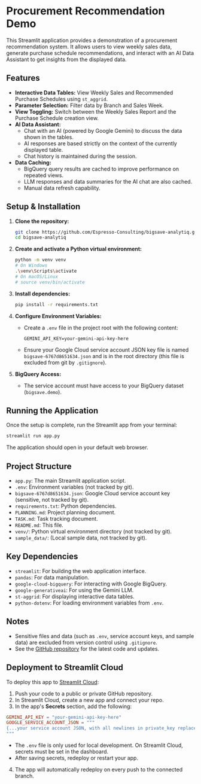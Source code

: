 # Procurement Recommendation Demo

This Streamlit application provides a demonstration of a procurement recommendation system. It allows users to view weekly sales data, generate purchase schedule recommendations, and interact with an AI Data Assistant to get insights from the displayed data.

## Features

- **Interactive Data Tables:** View Weekly Sales and Recommended Purchase Schedules using `st_aggrid`.
- **Parameter Selection:** Filter data by Branch and Sales Week.
- **View Toggling:** Switch between the Weekly Sales Report and the Purchase Schedule creation view.
- **AI Data Assistant:**
    - Chat with an AI (powered by Google Gemini) to discuss the data shown in the tables.
    - AI responses are based strictly on the context of the currently displayed table.
    - Chat history is maintained during the session.
- **Data Caching:**
    - BigQuery query results are cached to improve performance on repeated views.
    - LLM responses and data summaries for the AI chat are also cached.
    - Manual data refresh capability.

## Setup & Installation

1.  **Clone the repository:**
    ```bash
    git clone https://github.com/Espresso-Consulting/bigsave-analytiq.git
    cd bigsave-analytiq
    ```

2.  **Create and activate a Python virtual environment:**
    ```bash
    python -m venv venv
    # On Windows
    .\venv\Scripts\activate
    # On macOS/Linux
    # source venv/bin/activate
    ```

3.  **Install dependencies:**
    ```bash
    pip install -r requirements.txt
    ```

4.  **Configure Environment Variables:**
    - Create a `.env` file in the project root with the following content:
      ```
      GEMINI_API_KEY=your-gemini-api-key-here
      ```
    - Ensure your Google Cloud service account JSON key file is named `bigsave-6767d8651634.json` and is in the root directory (this file is excluded from git by `.gitignore`).

5.  **BigQuery Access:**
    - The service account must have access to your BigQuery dataset (`bigsave.demo`).

## Running the Application

Once the setup is complete, run the Streamlit app from your terminal:

```bash
streamlit run app.py
```

The application should open in your default web browser.

## Project Structure

- `app.py`: The main Streamlit application script.
- `.env`: Environment variables (not tracked by git).
- `bigsave-6767d8651634.json`: Google Cloud service account key (sensitive, not tracked by git).
- `requirements.txt`: Python dependencies.
- `PLANNING.md`: Project planning document.
- `TASK.md`: Task tracking document.
- `README.md`: This file.
- `venv/`: Python virtual environment directory (not tracked by git).
- `sample_data/`: (Local sample data, not tracked by git).

## Key Dependencies

- `streamlit`: For building the web application interface.
- `pandas`: For data manipulation.
- `google-cloud-bigquery`: For interacting with Google BigQuery.
- `google-generativeai`: For using the Gemini LLM.
- `st-aggrid`: For displaying interactive data tables.
- `python-dotenv`: For loading environment variables from `.env`.

## Notes

- Sensitive files and data (such as `.env`, service account keys, and sample data) are excluded from version control using `.gitignore`.
- See the [GitHub repository](https://github.com/Espresso-Consulting/bigsave-analytiq.git) for the latest code and updates.

## Deployment to Streamlit Cloud

To deploy this app to [Streamlit Cloud](https://share.streamlit.io/):

1. Push your code to a public or private GitHub repository.
2. In Streamlit Cloud, create a new app and connect your repo.
3. In the app's **Secrets** section, add the following:

```toml
GEMINI_API_KEY = "your-gemini-api-key-here"
GOOGLE_SERVICE_ACCOUNT_JSON = """
{...your service account JSON, with all newlines in private_key replaced by \\n...}
"""
```
- The `.env` file is only used for local development. On Streamlit Cloud, secrets must be set in the dashboard.
- After saving secrets, redeploy or restart your app.

4. The app will automatically redeploy on every push to the connected branch. 